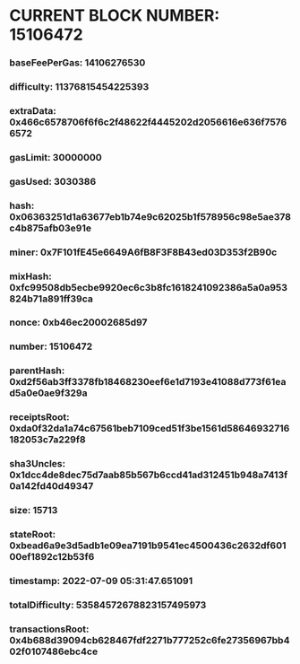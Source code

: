 # CURRENT BLOCK NUMBER: 15106472

### baseFeePerGas: 14106276530
### difficulty: 11376815454225393
### extraData: 0x466c6578706f6f6c2f48622f4445202d2056616e636f75766572
### gasLimit: 30000000
### gasUsed: 3030386
### hash: 0x06363251d1a63677eb1b74e9c62025b1f578956c98e5ae378c4b875afb03e91e
### miner: 0x7F101fE45e6649A6fB8F3F8B43ed03D353f2B90c
### mixHash: 0xfc99508db5ecbe9920ec6c3b8fc1618241092386a5a0a953824b71a891ff39ca
### nonce: 0xb46ec20002685d97
### number: 15106472
### parentHash: 0xd2f56ab3ff3378fb18468230eef6e1d7193e41088d773f61ead5a0e0ae9f329a
### receiptsRoot: 0xda0f32da1a74c67561beb7109ced51f3be1561d58646932716182053c7a229f8
### sha3Uncles: 0x1dcc4de8dec75d7aab85b567b6ccd41ad312451b948a7413f0a142fd40d49347
### size: 15713
### stateRoot: 0xbead6a9e3d5adb1e09ea7191b9541ec4500436c2632df60100ef1892c12b53f6
### timestamp: 2022-07-09 05:31:47.651091
### totalDifficulty: 53584572678823157495973
### transactionsRoot: 0x4b688d39094cb628467fdf2271b777252c6fe27356967bb402f0107486ebc4ce
